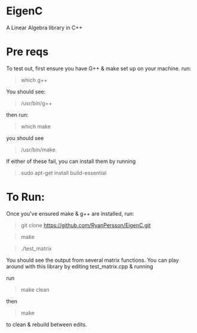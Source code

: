 # EigenC
A Linear Algebra library in C++

# Pre reqs
To test out, first ensure you have G++ & make set up on your machine. run:

>which g++

You should see: 

>/usr/bin/g++

then run:

>which make

you should see

>/usr/bin/make

If either of these fail, you can install them by running
>sudo apt-get install build-essential

# To Run:

Once you've ensured make & g++ are installed, run:

>git clone https://github.com/RyanPersson/EigenC.git

>make

>./test_matrix

You should see the output from several matrix functions. You can play around with this library by editing test_matrix.cpp & running 

run

>make clean

then 

>make

to clean & rebuild between edits.
